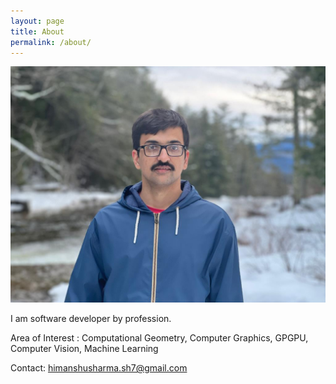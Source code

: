 ```yaml
---
layout: page
title: About
permalink: /about/
---
```


![](/images/photo.jpg)

I am software developer by profession.

Area of Interest : Computational Geometry, Computer Graphics, GPGPU, Computer Vision, Machine Learning

Contact: himanshusharma.sh7@gmail.com
